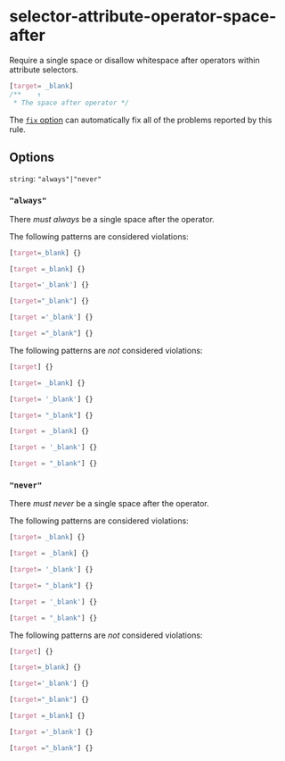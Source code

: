 # selector-attribute-operator-space-after

Require a single space or disallow whitespace after operators within attribute selectors.

```css
[target= _blank]
/**    ↑
 * The space after operator */
```

The [`fix` option](../../../docs/user-guide/usage/options.md#fix) can automatically fix all of the problems reported by this rule.

## Options

`string`: `"always"|"never"`

### `"always"`

There *must always* be a single space after the operator.

The following patterns are considered violations:

```css
[target=_blank] {}
```

```css
[target =_blank] {}
```

```css
[target='_blank'] {}
```

```css
[target="_blank"] {}
```

```css
[target ='_blank'] {}
```

```css
[target ="_blank"] {}
```

The following patterns are *not* considered violations:

```css
[target] {}
```

```css
[target= _blank] {}
```

```css
[target= '_blank'] {}
```

```css
[target= "_blank"] {}
```

```css
[target = _blank] {}
```

```css
[target = '_blank'] {}
```

```css
[target = "_blank"] {}
```

### `"never"`

There *must never* be a single space after the operator.

The following patterns are considered violations:

```css
[target= _blank] {}
```

```css
[target = _blank] {}
```

```css
[target= '_blank'] {}
```

```css
[target= "_blank"] {}
```

```css
[target = '_blank'] {}
```

```css
[target = "_blank"] {}
```

The following patterns are *not* considered violations:

```css
[target] {}
```

```css
[target=_blank] {}
```

```css
[target='_blank'] {}
```

```css
[target="_blank"] {}
```

```css
[target =_blank] {}
```

```css
[target ='_blank'] {}
```

```css
[target ="_blank"] {}
```
